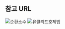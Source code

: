 ## 참고 URL
![순환소수](https://www.evernote.com/shard/s169/sh/29ec1fe8-c5df-4ed6-a2ed-3cb5ddb37d59/581b3561f1a6596bb96c5362ca235d27)
![유클리드호제법](https://www.evernote.com/shard/s169/sh/fba73f03-6753-4ad8-9757-b02eccf74725/4980238c61bf2d4f5e3d17a645eef28e)